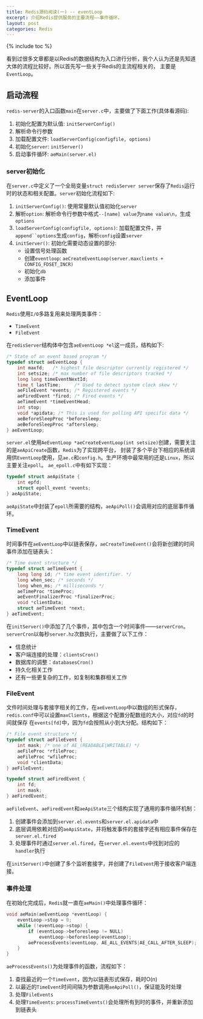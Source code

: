 ```yaml
---
title: Redis源码阅读(一) -- eventLoop
excerpt: 介绍Redis提供服务的主要流程——事件循环。
layout: post
categories: Redis
---
```


{% include toc %}

看到过很多文章都是以Redis的数据结构为入口进行分析，我个人认为还是先知道大体的流程比较好。所以首先写一些关于Redis的主流程相关的，
主要是`EventLoop`。

## 启动流程
`redis-server`的入口函数`main`在`server.c`中，主要做了下面工作(具体看源码):
  1. 初始化配置为默认值: `initServerConfig()`
  2. 解析命令行参数
  3. 加载配置文件: `loadServerConfig(configfile, options)`
  4. 初始化`server`: `initServer()`
  5. 启动事件循环: `aeMain(server.el)`

### server初始化
在`server.c`中定义了一个全局变量`struct redisServer server`保存了`Redis`运行时的状态和相关配置。`server`初始化流程如下:
  1. `initServerConfig()`: 使用常量默认值初始化`server`
  2. 解析`option`: 解析命令行参数中格式`--[name] value`为`name value\n`，生成`options`
  3. `loadServerConfig(configfile, options)`: 加载配置文件，并`append``options`生成`config`，解析`config`设置`server`
  4. `initServer()`: 初始化需要动态设置的部分:
        * 设置信号处理函数
        * 创建`eventloop`: `aeCreateEventLoop(server.maxclients + CONFIG_FDSET_INCR)`
        * 初始化`db`
        * 添加事件

## EventLoop
`Redis`使用`I/O`多路复用来处理两类事件：
  * `TimeEvent`
  * `FileEvent`

在`redisServer`结构体中包含`aeEventLoop *el`这一成员，结构如下:

```c
/* State of an event based program */
typedef struct aeEventLoop {
    int maxfd;   /* highest file descriptor currently registered */
    int setsize; /* max number of file descriptors tracked */
    long long timeEventNextId;
    time_t lastTime;     /* Used to detect system clock skew */
    aeFileEvent *events; /* Registered events */
    aeFiredEvent *fired; /* Fired events */
    aeTimeEvent *timeEventHead;
    int stop;
    void *apidata; /* This is used for polling API specific data */
    aeBeforeSleepProc *beforesleep;
    aeBeforeSleepProc *aftersleep;
} aeEventLoop;
```
`server.el`使用`AeEventLoop *aeCreateEventLoop(int setsize)`创建，需要关注的是`aeApiCreate`函数，`Redis`为了实现跨平台，
封装了多个平台下相应的系统调用供`EventLoop`使用，见`ae.c`和`config.h`。生产环境中最常用的还是`Linux`，所以主要关注`epoll`。
`ae_epoll.c`中有如下实现：
```c
typedef struct aeApiState {
    int epfd;
    struct epoll_event *events;
} aeApiState;
```
`aeApiState`中封装了`epoll`所需要的结构，`aeApiPoll()`会调用对应的底层事件循环。

### TimeEvent
时间事件在`aeEventLoop`中以链表保存，`aeCreateTimeEvent()`会将新创建的时间事件添加在链表头：
```c
/* Time event structure */
typedef struct aeTimeEvent {
    long long id; /* time event identifier. */
    long when_sec; /* seconds */
    long when_ms; /* milliseconds */
    aeTimeProc *timeProc;
    aeEventFinalizerProc *finalizerProc;
    void *clientData;
    struct aeTimeEvent *next;
} aeTimeEvent;
```
在`initServer()`中添加了几个事件，其中包含一个时间事件——`serverCron`。
`serverCron`以每秒`server.hz`次数执行，主要做了以下工作：  
  * 信息统计
  * 客户端连接的处理：`clientsCron()`
  * 数据库的调整：`databasesCron()`
  * 持久化相关工作
  * 还有一些更复杂的工作，如复制和集群相关工作

### FileEvent
文件时间处理与套接字相关的工作，在`aeEventLoop`中以数组的形式保存，`redis.conf`中可以设置`maxClients`，根据这个配置分配数组的大小，对应`fd`的时间就保存
在`events[fd]`中，因为`fd`会按照从小到大分配。结构如下：  
```c
/* File event structure */
typedef struct aeFileEvent {
    int mask; /* one of AE_(READABLE|WRITABLE) */
    aeFileProc *rfileProc;
    aeFileProc *wfileProc;
    void *clientData;
} aeFileEvent;

typedef struct aeFiredEvent {
    int fd;
    int mask;
} aeFiredEvent;
```
`aeFileEvent`、`aeFiredEvent`和`aeApiState`三个结构实现了通用的事件循环机制：
  1. 创建事件会添加到`server.el.events`和`server.el.apidata`中
  2. 底层调用依赖对应的`aeApiState`，并将触发事件的套接字还有相应事件保存在`server.el.fired`
  3. 处理事件时通过`server.el.fired`，在`server.el.events`中找到对应的`handler`执行

在`initServer()`中创建了多个监听套接字，并创建了`FileEvent`用于接收客户端连接。

### 事件处理
在初始化完成后，`Redis`就一直在`aeMain()`中处理事件循环：  
```c
void aeMain(aeEventLoop *eventLoop) {
    eventLoop->stop = 0;
    while (!eventLoop->stop) {
        if (eventLoop->beforesleep != NULL)
            eventLoop->beforesleep(eventLoop);
        aeProcessEvents(eventLoop, AE_ALL_EVENTS|AE_CALL_AFTER_SLEEP);
    }
}
```
`aeProcessEvents()`为处理事件的函数，流程如下：
  1. 查找最近的一个`TimeEvent`，因为以链表形式保存，耗时O(n)
  2. 以最近的`TimeEvent`时间间隔为参数调用`aeApiPoll()`，保证能及时处理
  3. 处理`FileEvents`
  4. 处理`TimeEvents`: `processTimeEvents()`会处理所有到时的事件，并重新添加到链表头
